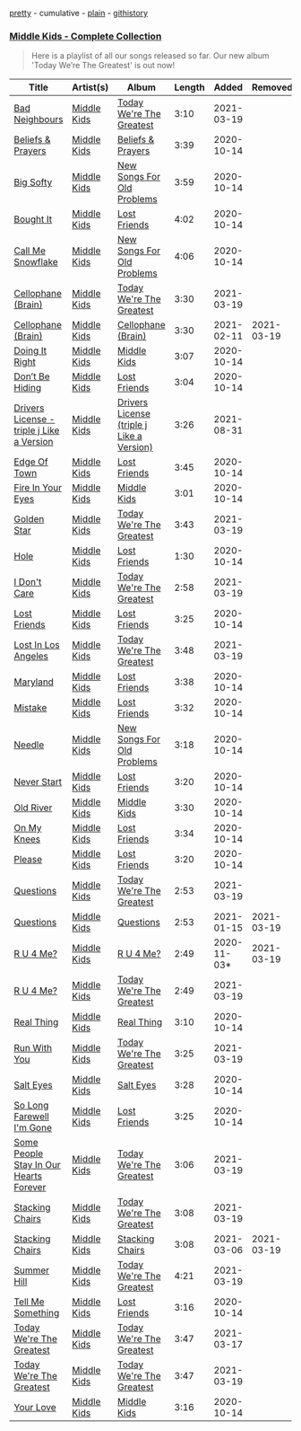 [pretty](/playlists/pretty/51txLi0Z6JdRmHNK98HitZ.md) - cumulative - [plain](/playlists/plain/51txLi0Z6JdRmHNK98HitZ) - [githistory](https://github.githistory.xyz/mackorone/spotify-playlist-archive/blob/main/playlists/plain/51txLi0Z6JdRmHNK98HitZ)

### [Middle Kids \- Complete Collection](https://open.spotify.com/playlist/51txLi0Z6JdRmHNK98HitZ)

> Here is a playlist of all our songs released so far\. Our new album 'Today We’re The Greatest' is out now!

| Title | Artist(s) | Album | Length | Added | Removed |
|---|---|---|---|---|---|
| [Bad Neighbours](https://open.spotify.com/track/7nn9F7GffyZdg1EeJxycvi) | [Middle Kids](https://open.spotify.com/artist/6AawJaQO4i99Be2A3w7BTW) | [Today We're The Greatest](https://open.spotify.com/album/7Lm0uVUdSwxuqx2LUdRmp4) | 3:10 | 2021-03-19 |  |
| [Beliefs & Prayers](https://open.spotify.com/track/5IZ9guGLjZAsBmpIfhPhlV) | [Middle Kids](https://open.spotify.com/artist/6AawJaQO4i99Be2A3w7BTW) | [Beliefs & Prayers](https://open.spotify.com/album/0xjLxhu9Wpd3SwSC1puEwF) | 3:39 | 2020-10-14 |  |
| [Big Softy](https://open.spotify.com/track/1GJX41Wd13ndG9l7oh2ofU) | [Middle Kids](https://open.spotify.com/artist/6AawJaQO4i99Be2A3w7BTW) | [New Songs For Old Problems](https://open.spotify.com/album/0VeJW8F3s8IJkCoduyHo4g) | 3:59 | 2020-10-14 |  |
| [Bought It](https://open.spotify.com/track/6MZLNniWXJC24zJznXUHv8) | [Middle Kids](https://open.spotify.com/artist/6AawJaQO4i99Be2A3w7BTW) | [Lost Friends](https://open.spotify.com/album/7zBq73wLuZVSsC7JOKLXDG) | 4:02 | 2020-10-14 |  |
| [Call Me Snowflake](https://open.spotify.com/track/4OOY9bqocmnCcsfW2Nukqu) | [Middle Kids](https://open.spotify.com/artist/6AawJaQO4i99Be2A3w7BTW) | [New Songs For Old Problems](https://open.spotify.com/album/0VeJW8F3s8IJkCoduyHo4g) | 4:06 | 2020-10-14 |  |
| [Cellophane \(Brain\)](https://open.spotify.com/track/3VjgAcJMk7x1QRZrA5UJlw) | [Middle Kids](https://open.spotify.com/artist/6AawJaQO4i99Be2A3w7BTW) | [Today We're The Greatest](https://open.spotify.com/album/7Lm0uVUdSwxuqx2LUdRmp4) | 3:30 | 2021-03-19 |  |
| [Cellophane \(Brain\)](https://open.spotify.com/track/4dVAjdLba7P8K5gtAc2Slt) | [Middle Kids](https://open.spotify.com/artist/6AawJaQO4i99Be2A3w7BTW) | [Cellophane \(Brain\)](https://open.spotify.com/album/6s2KPuyqgG5sZvKrQenE8U) | 3:30 | 2021-02-11 | 2021-03-19 |
| [Doing It Right](https://open.spotify.com/track/0BJVbOwmNlHscHVR91L50B) | [Middle Kids](https://open.spotify.com/artist/6AawJaQO4i99Be2A3w7BTW) | [Middle Kids](https://open.spotify.com/album/6pDQs06Zcc2Q4GPkngmJbv) | 3:07 | 2020-10-14 |  |
| [Don’t Be Hiding](https://open.spotify.com/track/17S0GkAdznE2Ms4M2dY2h5) | [Middle Kids](https://open.spotify.com/artist/6AawJaQO4i99Be2A3w7BTW) | [Lost Friends](https://open.spotify.com/album/7zBq73wLuZVSsC7JOKLXDG) | 3:04 | 2020-10-14 |  |
| [Drivers License \- triple j Like a Version](https://open.spotify.com/track/79z8mIUDwNYffZv2qy6Icj) | [Middle Kids](https://open.spotify.com/artist/6AawJaQO4i99Be2A3w7BTW) | [Drivers License \(triple j Like a Version\)](https://open.spotify.com/album/7lEp6IiYhA8Z63g8Cl7Rr8) | 3:26 | 2021-08-31 |  |
| [Edge Of Town](https://open.spotify.com/track/5RPuWhuO5K9LxcXKtlphf8) | [Middle Kids](https://open.spotify.com/artist/6AawJaQO4i99Be2A3w7BTW) | [Lost Friends](https://open.spotify.com/album/7zBq73wLuZVSsC7JOKLXDG) | 3:45 | 2020-10-14 |  |
| [Fire In Your Eyes](https://open.spotify.com/track/1Ryfpj4slOvAacEra2uhK2) | [Middle Kids](https://open.spotify.com/artist/6AawJaQO4i99Be2A3w7BTW) | [Middle Kids](https://open.spotify.com/album/6pDQs06Zcc2Q4GPkngmJbv) | 3:01 | 2020-10-14 |  |
| [Golden Star](https://open.spotify.com/track/3NRdY5rosPh2A0QPjeP9BY) | [Middle Kids](https://open.spotify.com/artist/6AawJaQO4i99Be2A3w7BTW) | [Today We're The Greatest](https://open.spotify.com/album/7Lm0uVUdSwxuqx2LUdRmp4) | 3:43 | 2021-03-19 |  |
| [Hole](https://open.spotify.com/track/1MOSLFWJEgU9mzh8UwmK9w) | [Middle Kids](https://open.spotify.com/artist/6AawJaQO4i99Be2A3w7BTW) | [Lost Friends](https://open.spotify.com/album/7zBq73wLuZVSsC7JOKLXDG) | 1:30 | 2020-10-14 |  |
| [I Don't Care](https://open.spotify.com/track/0W3hsmOF1pMpdYaw6HDTlk) | [Middle Kids](https://open.spotify.com/artist/6AawJaQO4i99Be2A3w7BTW) | [Today We're The Greatest](https://open.spotify.com/album/7Lm0uVUdSwxuqx2LUdRmp4) | 2:58 | 2021-03-19 |  |
| [Lost Friends](https://open.spotify.com/track/7wmNW7rv3Jnw2vZzqOBUkU) | [Middle Kids](https://open.spotify.com/artist/6AawJaQO4i99Be2A3w7BTW) | [Lost Friends](https://open.spotify.com/album/7zBq73wLuZVSsC7JOKLXDG) | 3:25 | 2020-10-14 |  |
| [Lost In Los Angeles](https://open.spotify.com/track/1tYk7RaQ8emrGNTO9zMnxc) | [Middle Kids](https://open.spotify.com/artist/6AawJaQO4i99Be2A3w7BTW) | [Today We're The Greatest](https://open.spotify.com/album/7Lm0uVUdSwxuqx2LUdRmp4) | 3:48 | 2021-03-19 |  |
| [Maryland](https://open.spotify.com/track/4iXJRKqoZfYRf6fJMABql0) | [Middle Kids](https://open.spotify.com/artist/6AawJaQO4i99Be2A3w7BTW) | [Lost Friends](https://open.spotify.com/album/7zBq73wLuZVSsC7JOKLXDG) | 3:38 | 2020-10-14 |  |
| [Mistake](https://open.spotify.com/track/5yGZgjR0JXYgAU3mFd00Pr) | [Middle Kids](https://open.spotify.com/artist/6AawJaQO4i99Be2A3w7BTW) | [Lost Friends](https://open.spotify.com/album/7zBq73wLuZVSsC7JOKLXDG) | 3:32 | 2020-10-14 |  |
| [Needle](https://open.spotify.com/track/3iAN24XbSxTJlHqZLYNFpm) | [Middle Kids](https://open.spotify.com/artist/6AawJaQO4i99Be2A3w7BTW) | [New Songs For Old Problems](https://open.spotify.com/album/0VeJW8F3s8IJkCoduyHo4g) | 3:18 | 2020-10-14 |  |
| [Never Start](https://open.spotify.com/track/4ZOizvqCH5R7CUVcjI9O1H) | [Middle Kids](https://open.spotify.com/artist/6AawJaQO4i99Be2A3w7BTW) | [Lost Friends](https://open.spotify.com/album/7zBq73wLuZVSsC7JOKLXDG) | 3:20 | 2020-10-14 |  |
| [Old River](https://open.spotify.com/track/6zaC0Ck9DSFz1xUINXP8p3) | [Middle Kids](https://open.spotify.com/artist/6AawJaQO4i99Be2A3w7BTW) | [Middle Kids](https://open.spotify.com/album/6pDQs06Zcc2Q4GPkngmJbv) | 3:30 | 2020-10-14 |  |
| [On My Knees](https://open.spotify.com/track/6WzaLhPEj3HUAjRtKvU0hu) | [Middle Kids](https://open.spotify.com/artist/6AawJaQO4i99Be2A3w7BTW) | [Lost Friends](https://open.spotify.com/album/7zBq73wLuZVSsC7JOKLXDG) | 3:34 | 2020-10-14 |  |
| [Please](https://open.spotify.com/track/5bAbdTLN4izHqoQPeHi0jf) | [Middle Kids](https://open.spotify.com/artist/6AawJaQO4i99Be2A3w7BTW) | [Lost Friends](https://open.spotify.com/album/7zBq73wLuZVSsC7JOKLXDG) | 3:20 | 2020-10-14 |  |
| [Questions](https://open.spotify.com/track/1jRhZA2iBMhQBw9b70aKfx) | [Middle Kids](https://open.spotify.com/artist/6AawJaQO4i99Be2A3w7BTW) | [Today We're The Greatest](https://open.spotify.com/album/7Lm0uVUdSwxuqx2LUdRmp4) | 2:53 | 2021-03-19 |  |
| [Questions](https://open.spotify.com/track/4jmBJcu8Ee8CSrXQYSvmbv) | [Middle Kids](https://open.spotify.com/artist/6AawJaQO4i99Be2A3w7BTW) | [Questions](https://open.spotify.com/album/4FPVIk2FIX8MfCBZQrfqDi) | 2:53 | 2021-01-15 | 2021-03-19 |
| [R U 4 Me?](https://open.spotify.com/track/3QJJTZCoOP5fmrfTUYSQnw) | [Middle Kids](https://open.spotify.com/artist/6AawJaQO4i99Be2A3w7BTW) | [R U 4 Me?](https://open.spotify.com/album/5rFGdgRHqyFJbukWGqEnmt) | 2:49 | 2020-11-03* | 2021-03-19 |
| [R U 4 Me?](https://open.spotify.com/track/7Bw10B1o4WTeGlYgna3znd) | [Middle Kids](https://open.spotify.com/artist/6AawJaQO4i99Be2A3w7BTW) | [Today We're The Greatest](https://open.spotify.com/album/7Lm0uVUdSwxuqx2LUdRmp4) | 2:49 | 2021-03-19 |  |
| [Real Thing](https://open.spotify.com/track/78JRWJAGjPIYyPRQ4mb5uW) | [Middle Kids](https://open.spotify.com/artist/6AawJaQO4i99Be2A3w7BTW) | [Real Thing](https://open.spotify.com/album/1TKz6L8awXpHTRQGZcnJo8) | 3:10 | 2020-10-14 |  |
| [Run With You](https://open.spotify.com/track/6TTAfH0KHjWDVM9IuGPtLr) | [Middle Kids](https://open.spotify.com/artist/6AawJaQO4i99Be2A3w7BTW) | [Today We're The Greatest](https://open.spotify.com/album/7Lm0uVUdSwxuqx2LUdRmp4) | 3:25 | 2021-03-19 |  |
| [Salt Eyes](https://open.spotify.com/track/5Cvt4IOpSnOC2eZe4fHSEW) | [Middle Kids](https://open.spotify.com/artist/6AawJaQO4i99Be2A3w7BTW) | [Salt Eyes](https://open.spotify.com/album/5NANJYup0Zri8FhflvufUe) | 3:28 | 2020-10-14 |  |
| [So Long Farewell I'm Gone](https://open.spotify.com/track/16M3hebWuhTnSJcXZrdwLz) | [Middle Kids](https://open.spotify.com/artist/6AawJaQO4i99Be2A3w7BTW) | [Lost Friends](https://open.spotify.com/album/7zBq73wLuZVSsC7JOKLXDG) | 3:25 | 2020-10-14 |  |
| [Some People Stay In Our Hearts Forever](https://open.spotify.com/track/3MFcEz2bVZAEuiXDj7bj1x) | [Middle Kids](https://open.spotify.com/artist/6AawJaQO4i99Be2A3w7BTW) | [Today We're The Greatest](https://open.spotify.com/album/7Lm0uVUdSwxuqx2LUdRmp4) | 3:06 | 2021-03-19 |  |
| [Stacking Chairs](https://open.spotify.com/track/30dS3yETid4pYfpbsE2u07) | [Middle Kids](https://open.spotify.com/artist/6AawJaQO4i99Be2A3w7BTW) | [Today We're The Greatest](https://open.spotify.com/album/7Lm0uVUdSwxuqx2LUdRmp4) | 3:08 | 2021-03-19 |  |
| [Stacking Chairs](https://open.spotify.com/track/7355r4wB8D6crALDxPZ8KR) | [Middle Kids](https://open.spotify.com/artist/6AawJaQO4i99Be2A3w7BTW) | [Stacking Chairs](https://open.spotify.com/album/70VPEuD4jUU7uPjBmP0D2o) | 3:08 | 2021-03-06 | 2021-03-19 |
| [Summer Hill](https://open.spotify.com/track/3GXqr0aNLrAL2XAJKsbZqO) | [Middle Kids](https://open.spotify.com/artist/6AawJaQO4i99Be2A3w7BTW) | [Today We're The Greatest](https://open.spotify.com/album/7Lm0uVUdSwxuqx2LUdRmp4) | 4:21 | 2021-03-19 |  |
| [Tell Me Something](https://open.spotify.com/track/6Ti2rY45EGVPrFo6ufjvAB) | [Middle Kids](https://open.spotify.com/artist/6AawJaQO4i99Be2A3w7BTW) | [Lost Friends](https://open.spotify.com/album/7zBq73wLuZVSsC7JOKLXDG) | 3:16 | 2020-10-14 |  |
| [Today We're The Greatest](https://open.spotify.com/track/022sOb3Gr0yg4YRyZ5xFVd) | [Middle Kids](https://open.spotify.com/artist/6AawJaQO4i99Be2A3w7BTW) | [Today We're The Greatest](https://open.spotify.com/album/3yxsWKZW1R1emQFfwvN2lL) | 3:47 | 2021-03-17 |  |
| [Today We're The Greatest](https://open.spotify.com/track/0zqJqiq9CIP7W77NrV1NpM) | [Middle Kids](https://open.spotify.com/artist/6AawJaQO4i99Be2A3w7BTW) | [Today We're The Greatest](https://open.spotify.com/album/7Lm0uVUdSwxuqx2LUdRmp4) | 3:47 | 2021-03-19 |  |
| [Your Love](https://open.spotify.com/track/7lBYQn8KX8zxlW9oJkYOCL) | [Middle Kids](https://open.spotify.com/artist/6AawJaQO4i99Be2A3w7BTW) | [Middle Kids](https://open.spotify.com/album/6pDQs06Zcc2Q4GPkngmJbv) | 3:16 | 2020-10-14 |  |